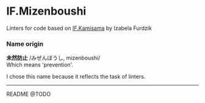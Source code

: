 # IF.Mizenboushi

Linters for code based on [IF.Kamisama](https://github.com/furdzik/IF.Kamisama) by Izabela Furdzik

### Name origin

**未然防止** /みぜんぼうし, mizenboushi/  
Which means 'prevention'.

I chose this name because it reflects the task of linters.

---

README @TODO
